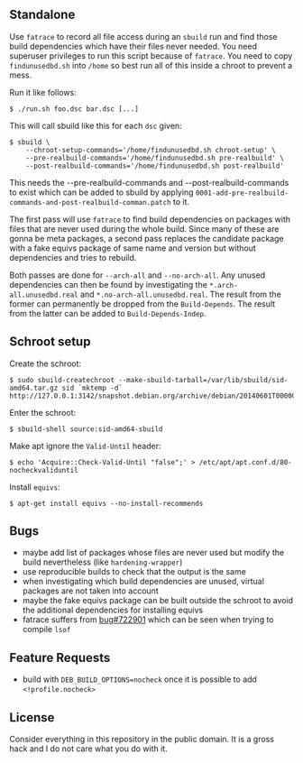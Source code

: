 Standalone
----------

Use `fatrace` to record all file access during an `sbuild` run and find those
build dependencies which have their files never needed. You need superuser
privileges to run this script because of `fatrace`. You need to copy
`findunusedbd.sh` into `/home` so best run all of this inside a chroot to
prevent a mess.

Run it like follows:

	$ ./run.sh foo.dsc bar.dsc [...]

This will call sbuild like this for each `dsc` given:

	$ sbuild \
		--chroot-setup-commands='/home/findunusedbd.sh chroot-setup' \
		--pre-realbuild-commands='/home/findunusedbd.sh pre-realbuild' \
		--post-realbuild-commands='/home/findunusedbd.sh post-realbuild'

This needs the --pre-realbuild-commands and --post-realbuild-commands to exist
which can be added to sbuild by applying
`0001-add-pre-realbuild-commands-and-post-realbuild-comman.patch` to it.

The first pass will use `fatrace` to find build dependencies on packages with
files that are never used during the whole build. Since many of these are gonna
be meta packages, a second pass replaces the candidate package with a fake
equivs package of same name and version but without dependencies and tries to
rebuild.

Both passes are done for `--arch-all` and `--no-arch-all`. Any unused
dependencies can then be found by investigating the `*.arch-all.unusedbd.real`
and `*.no-arch-all.unusedbd.real`. The result from the former can permanently
be dropped from the `Build-Depends`. The result from the latter can be added to
`Build-Depends-Indep`.

Schroot setup
-------------

Create the schroot:

	$ sudo sbuild-createchroot --make-sbuild-tarball=/var/lib/sbuild/sid-amd64.tar.gz sid `mktemp -d` http://127.0.0.1:3142/snapshot.debian.org/archive/debian/20140601T000000Z

Enter the schroot:

	$ sbuild-shell source:sid-amd64-sbuild

Make apt ignore the `Valid-Until` header:

	$ echo 'Acquire::Check-Valid-Until "false";' > /etc/apt/apt.conf.d/80-nocheckvaliduntil

Install `equivs`:

	$ apt-get install equivs --no-install-recommends

Bugs
----

 - maybe add list of packages whose files are never used but modify the build nevertheless (like `hardening-wrapper`)
 - use reproducible builds to check that the output is the same
 - when investigating which build dependencies are unused, virtual packages are not taken into account
 - maybe the fake equivs package can be built outside the schroot to avoid the additional dependencies for installing equivs
 - fatrace suffers from [bug#722901](https://bugs.debian.org/722901) which can be seen when trying to compile `lsof`

Feature Requests
----------------

 - build with `DEB_BUILD_OPTIONS=nocheck` once it is possible to add `<!profile.nocheck>`

License
-------

Consider everything in this repository in the public domain. It is a gross hack
and I do not care what you do with it.
